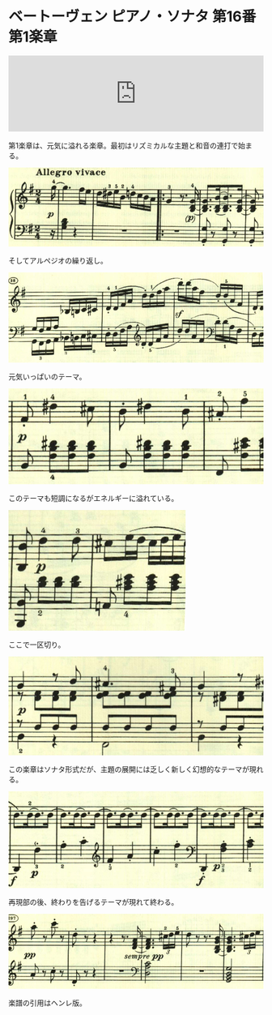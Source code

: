 # ベートーヴェン ピアノ・ソナタ 第16番 第1楽章

<iframe allow="autoplay *; encrypted-media *;" frameborder="0" height="150" style="width:660px;max-width:100%;overflow:hidden;background:transparent;" sandbox="allow-forms allow-popups allow-same-origin allow-scripts allow-top-navigation-by-user-activation" src="https://embed.music.apple.com/us/album/piano-sonata-no-16-in-g-major-op-31-no-1-i-allegro-vivace/1272663034?i=1272663713&app=music"></iframe>

第1楽章は、元気に溢れる楽章。最初はリズミカルな主題と和音の連打で始まる。

<img src="788.jpg">

そしてアルペジオの繰り返し。

<img src="789.jpg">

元気いっぱいのテーマ。

<img src="785.jpg">

このテーマも短調になるがエネルギーに溢れている。

<img src="784.jpg">

ここで一区切り。

<img src="786.jpg">

この楽章はソナタ形式だが、主題の展開には乏しく新しく幻想的なテーマが現れる。

<img src="787.jpg">

再現部の後、終わりを告げるテーマが現れて終わる。

<img src="790.jpg">

楽譜の引用はヘンレ版。
